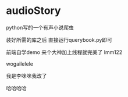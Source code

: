# audioStory
python写的一个有声小说爬虫

装好所需的库之后  直接运行querybook.py即可

前端自学demo  来个大神加上线程就完美了
lmm122


wogailelele


我是李咪咪我改了

哈哈哈哈